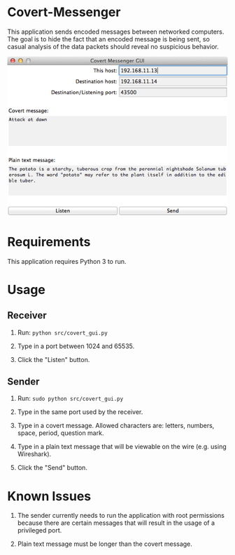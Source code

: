 Covert-Messenger
================
This application sends encoded messages between networked computers.  The goal is to hide the fact that an encoded message is being sent, so casual analysis of the data packets should reveal no suspicious behavior.

![Screenshot](screenshot.png "Screenshot")

Requirements
============
This application requires Python 3 to run.

Usage
=====

Receiver
--------
1. Run:
`python src/covert_gui.py`

2. Type in a port between 1024 and 65535.

3. Click the "Listen" button.

Sender
------
1. Run:
`sudo python src/covert_gui.py`

2. Type in the same port used by the receiver.

3. Type in a covert message.  Allowed characters are:  letters, numbers, space, period, question mark.

4. Type in a plain text message that will be viewable on the wire (e.g. using Wireshark).

5. Click the "Send" button.

Known Issues
============

1. The sender currently needs to run the application with root permissions because there are certain messages that will result in the usage of a privileged port.

2. Plain text message must be longer than the covert message.

